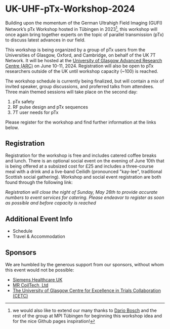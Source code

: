 # UK-UHF-pTx-Workshop-2024
Building upon the momentum of the German Ultrahigh Field Imaging (GUFI) Network’s pTx Workshop hosted in Tübingen in 2023[^1], this workshop will once again bring together experts on the topic of parallel transmission (pTx) to discuss latest advances in our field.

This workshop is being organized by a group of pTx users from the Universities of Glasgow, Oxford, and Cambridge, on behalf of the UK 7T Network. It will be hosted at the [University of Glasgow Advanced Research Centre (ARC)](https://www.gla.ac.uk/research/arc/) on June 10-11, 2024. Registration will also be open to pTx researchers outside of the UK until workshop capacity (~100) is reached. 

The workshop schedule is currently being finalized, but will contain a mix of invited speaker, group discussions, and proferred talks from attendees. Three main themed sessions will take place on the second day:
1. pTx safety
2. RF pulse design and pTx sequences
3. 7T user needs for pTx

Please register for the workshop and find further information at the links below.

## Registration

Registration for the workshop is free and includes catered coffee breaks and lunch. There is an optional social event on the evening of June 10th that is being offered at a subsized cost for £25 and includes a three-course meal with a drink and a live-band Ceilidh (pronounced "kay-lee", traditional Scottish social gathering). Workshop and social event registration are both found through the following link:

_Registration will close the night of Sunday, May 26th to provide accurate numbers to event services for catering. Please endeavor to register as soon as possible and before capacity is reached_

## Additional Event Info
- Schedule
- Travel & Accommodation

## Sponsors

We are humbled by the generous support from our sponsors, without whom this event would not be possible:
- [Siemens Healthcare UK](https://www.siemens-healthineers.com/en-uk)
- [MR CoilTech, Ltd](https://www.mr-coiltech.co.uk/)
- [The University of Glasgow Centre for Excellence in Trials Collaboration (CETC)](https://www.gla.ac.uk/colleges/mvls/researchinnovationengagementsupport/cetc/)


[^1]:we would also like to extend our many thanks to [Dario Bosch](https://github.com/dabosch) and the rest of the group at MPI Tübingen for beginning this workshop idea and for the nice Github pages inspiration! 

